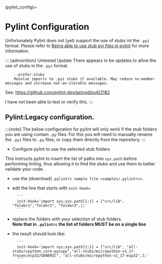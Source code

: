 (pylint_config)=
# Pylint Configuration


Unfortunately Pylint does not (yet) support the use of stubs int the `.pyi` format.
Please refer to [Being able to use stub pyi files in pylint](https://github.com/PyCQA/pylint/issues/4987) for more information.


::: {admonition} Untested Update
There appears to be updates to allow the use of stubs in the `.pyi` format.
```
    --prefer-stubs
    Resolve imports to .pyi stubs if available. May reduce no-member messages and increase not-an-iterable messages.
```

See: https://github.com/pylint-dev/astroid/pull/2182

I have not been able to test or verify this.
:::

## Pylint:Legacy configuration.

:::{note}
 The below configuration for pylint will only work if the stub folders you are using contain `.py` files.
For this you will need to manually rename  the `.pyi` files to `.py` files, 
or copy them directly from the repository.
:::
- Configure pylint to use the selected stub folders

This instructs pylint to insert the list of paths into `sys.path` before performing linting, thus allowing it to find the stubs and use them to better validate your code. 

- use the {download}`.pylintrc sample file <samples/.pylintrc>`.

- edit the line that starts with `init-hook=`  
  
        ```
        init-hook='import sys;sys.path[1:1] = ["src/lib", "folder1","folder2", "folder3",];'
        ```

- replace the folders with your selection of stub folders.  
  **Note that in `.pylintrc` the list of folders MUST be on a single line**

- the result should look like:  
  
        ```
        init-hook='import sys;sys.path[1:1] = ["src/lib", "all-stubs/cpython_core-pycopy","all-stubs/micropython-v1_17-frozen/esp32/GENERIC", "all-stubs/micropython-v1_17-esp32",];'
        ```
